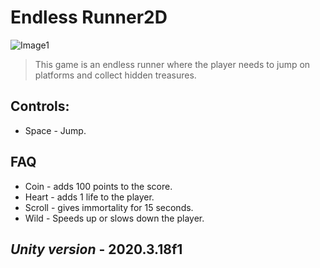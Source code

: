 # Endless Runner2D

![Image1](https://user-images.githubusercontent.com/89180498/133583467-e6b0d9a6-f736-46f8-b7d2-8ba6369f8521.png)


> This game is an endless runner where the player needs to jump on platforms and collect hidden treasures.

## Controls:

+ Space - Jump.


## FAQ

+ Coin - adds 100 points to the score.
+ Heart - adds 1 life to the player.
+ Scroll - gives immortality for 15 seconds.
+ Wild - Speeds up or slows down the player.

## *Unity version* - 2020.3.18f1
